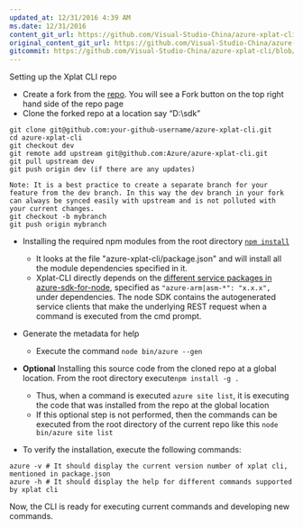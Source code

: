 ```yaml
---
updated_at: 12/31/2016 4:39 AM
ms.date: 12/31/2016
content_git_url: https://github.com/Visual-Studio-China/azure-xplat-cli/blob/dev/azure-xplat/Conceptual/SetupRepo.md
original_content_git_url: https://github.com/Visual-Studio-China/azure-xplat-cli/blob/dev/azure-xplat/Conceptual/SetupRepo.md
gitcommit: https://github.com/Visual-Studio-China/azure-xplat-cli/blob/92dd27e278d52f264586965cecc1a686475d3cfe/azure-xplat/Conceptual/SetupRepo.md
---
```

Setting up the Xplat CLI repo


* Create a fork from the [repo](https://github.com/Azure/azure-xplat-cli). You will see a Fork button on the top right hand side of the repo page
* Clone the forked repo at a location say “D:\sdk”
```
git clone git@github.com:your-github-username/azure-xplat-cli.git
cd azure-xplat-cli
git checkout dev
git remote add upstream git@github.com:Azure/azure-xplat-cli.git
git pull upstream dev
git push origin dev (if there are any updates)

Note: It is a best practice to create a separate branch for your feature from the dev branch. In this way the dev branch in your fork can always be synced easily with upstream and is not polluted with your current changes.
git checkout -b mybranch 
git push origin mybranch
```

* Installing the required npm modules from the root directory [```npm install```](https://docs.npmjs.com/cli/install)
  * It looks at the file "azure-xplat-cli/package.json" and will install all the module dependencies specified in it.
  * Xplat-CLI directly depends on the [different service packages in azure-sdk-for-node](https://github.com/Azure/azure-sdk-for-node/tree/master/lib/services), specified as ```"azure-arm|asm-*": "x.x.x",``` under dependencies. The node SDK contains the autogenerated service clients that make the underlying REST request when a command is executed from the cmd prompt.
* Generate the metadata for help
  * Execute the command ```node bin/azure --gen``` 
* **Optional** Installing this source code from the cloned repo at a global location. From the root directory execute```npm install -g .```
  * Thus, when a command is executed ```azure site list```, it is executing the code that was installed from the repo at the global location
  * If this optional step is not performed, then the commands can be executed from the root directory of the current repo like this ```node bin/azure site list```

* To verify the installation, execute the following commands:
```
azure -v # It should display the current version number of xplat cli, mentioned in package.json
azure -h # It should display the help for different commands supported by xplat cli
```

Now, the CLI is ready for executing current commands and developing new commands.
